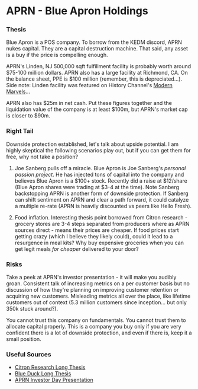 # APRN - Blue Apron Holdings

### Thesis
Blue Apron is a POS company. To borrow from the KEDM discord, APRN nukes capital. They are a capital destruction machine. That said, any asset is a buy if the price is compelling enough. 

APRN's Linden, NJ 500,000 sqft fulfillment facility is probably worth around $75-100 million dollars. APRN also has a large facility at Richmond, CA. On the balance sheet, PPE is $100 million (remember, this is depreciated...). Side note: Linden facility was featured on History Channel's [Modern Marvels](https://www.tvseries.watch/series/modern-marvels/season-20-episode-8-food-inventions-and-innovations)...

APRN also has $25m in net cash. Put these figures together and the liquidation value of the company is at least $100m, but APRN's market cap is closer to $90m. 

### Right Tail
Downside protection established, let's talk about upside potential. I am highly skeptical the following scenarios play out, but if you can get them for free, why not take a position? 

1. Joe Sanberg pulls off a miracle. Blue Apron is Joe Sanberg's *personal passion project*. He has injected tons of capital into the company and believes Blue Apron is a $100+ stock. Recently did a raise at $12/share (Blue Apron shares were trading at $3-4 at the time). Note Sanberg backstopping APRN is another form of downside protection. If Sanberg can shift sentiment on APRN and clear a path forward, it could catalyze a multiple re-rate (APRN is heavily discounted vs peers like Hello Fresh).

2. Food inflation. Interesting thesis point borrowed from Citron research - grocery stores are 3-4 steps separated from producers where as APRN sources direct - means their prices are cheaper. If food prices start getting crazy (which I believe they likely could), could it lead to a resurgence in meal kits? Why buy expensive groceries when you can get legit meals *for cheaper* delivered to your door? 


### Risks
Take a peek at APRN's investor presentation - it will make you audibly groan. Consistent talk of increasing metrics on a per customer basis but no discussion of how they're planning on improving customer retention or acquiring new customers. Misleading metrics all over the place, like lifetime customers out of context (5.3 million customers since inception... but only 350k stuck around?).

You cannot trust this company on fundamentals. You cannot trust them to allocate capital properly. This is a company you buy only if you are very confident there is a lot of downside protection, and even if there is, keep it a small position. 

### Useful Sources
- [Citron Research Long Thesis](https://citronresearch.com/wp-content/uploads/2022/01/Blue-Apron-The-Answer-to-Food-Inflation.pdf)
- [Blue Duck Long Thesis](https://discord.com/channels/827214080317325332/860256308615970846/960563461308416074)
- [APRN Investor Day Presentation](https://investors.blueapron.com/~/media/Files/B/BlueApron-IR/reports-and-presentations/blue-apron-investor-day-2022-slide-presentation_0.pdf)